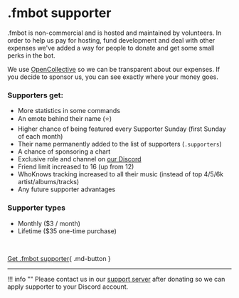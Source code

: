 # .fmbot supporter

.fmbot is non-commercial and is hosted and maintained by volunteers. In order to help us pay for hosting, fund development and deal with other expenses we've added a way for people to donate and get some small perks in the bot.

We use [OpenCollective](https://opencollective.com/fmbot) so we can be transparent about our expenses. If you decide to sponsor us, you can see exactly where your money goes.


### Supporters get: 
- More statistics in some commands
- An emote behind their name (⭐)
- Higher chance of being featured every Supporter Sunday (first Sunday of each month)
- Their name permanently added to the list of supporters (`.supporters`)
- A chance of sponsoring a chart
- Exclusive role and channel on [our Discord](https://discord.gg/6y3jJjtDqK)
- Friend limit increased to 16 (up from 12)
- WhoKnows tracking increased to all their music (instead of top 4/5/6k artist/albums/tracks)
- Any future supporter advantages


### Supporter types

- Monthly ($3 / month)
- Lifetime ($35 one-time purchase)

<br>

[Get .fmbot supporter](https://opencollective.com/fmbot/contribute){ .md-button }

<hr>

    
!!! info ""
    Please contact us in our [support server](http://server.fmbot.xyz/) after donating so we can apply supporter to your Discord account.

